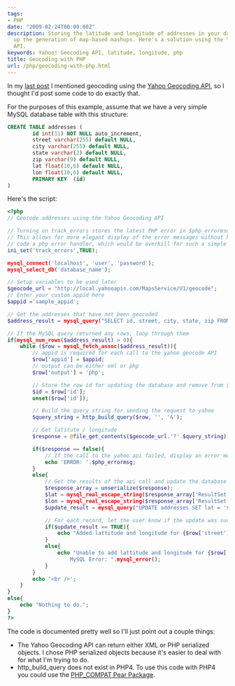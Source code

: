 ```yaml
---
tags:
- PHP
date: "2009-02-24T00:00:00Z"
description: Storing the latitude and longitude of addresses in your database speeds
  up the generation of map-based mashups. Here's a solution using the Yahoo! Geocoding
  API.
keywords: Yahoo! Geocoding API, latitude, longitude, php
title: Geocoding with PHP
url: /php/geocoding-with-php.html
---
```

In my [last
post](php/http_build_query-and-arg_separator_output.html) I
mentioned geocoding using the [Yahoo Geocoding
API](http://developer.yahoo.com/maps/rest/V1/geocode.html), so I thought
I'd post some code to do exactly that.

For the purposes of this example, assume that we have a very simple
MySQL database table with this structure:

```sql
CREATE TABLE addresses (
        id int(11) NOT NULL auto_increment,
        street varchar(255) default NULL,
        city varchar(255) default NULL,
        state varchar(2) default NULL,
        zip varchar(9) default NULL,
        lat float(10,6) default NULL,
        lon float(10,6) default NULL,
        PRIMARY KEY  (id)
)
```

Here's the script:

```php
<?php
// Geocode addresses using the Yahoo Geocoding API

// Turning on track_errors stores the latest PHP error in $php_errormsg.
// This allows for more elegant display of the error messages without having to
// code a php error handler, which would be overkill for such a simple script.
ini_set('track_errors',TRUE);

mysql_connect('localhost', 'user', 'password');
mysql_select_db('database_name');

// Setup variables to be used later
$geocode_url = "http://local.yahooapis.com/MapsService/V1/geocode";
// Enter your custom appid here
$appid ='sample_appid';

// Get the addresses that have not been geocoded
$address_result = mysql_query("SELECT id, street, city, state, zip FROM addresses WHERE lat IS NULL OR lon IS NULL");

// If the MySQL query returned any rows, loop through them
if(mysql_num_rows($address_result) > 0){
    while ($row = mysql_fetch_assoc($address_result)){
        // appid is required for each call to the yahoo geocode API
        $row['appid'] = $appid;
        // output can be either xml or php
        $row['output'] = 'php';

        // Store the row id for updating the database and remove from $row array
        $id = $row['id'];
        unset($row['id']);

        // Build the query string for sending the request to yahoo
        $query_string = http_build_query($row, '', '&');

        // Get latitute / longitude
        $response = @file_get_contents($geocode_url.'?'.$query_string);

        if($response == false){
            // If the call to the yahoo api failed, display an error message
            echo 'ERROR: '.$php_errormsg;
        }
        else{
            // Get the results of the api call and update the database records
            $response_array = unserialize($response);
            $lat = mysql_real_escape_string($response_array['ResultSet']['Result']['Latitude']);
            $lon = mysql_real_escape_string($response_array['ResultSet']['Result']['Longitude']);
            $update_result = mysql_query("UPDATE addresses SET lat = '$lat', lon = $lon WHERE id = $id");

            // For each record, let the user know if the update was successful. If not, display the mysql error message generated.
            if($update_result == TRUE){
                echo "Added lattitude and longitude for {$row['street']} {$row['city']}, {$row['state']} {$row['zip']}.";
            }
            else{
                echo "Unable to add lattitude and longitude for {$row['street']} {$row['city']}, {$row['state']} {$row['zip']}
                    MySQL Error: ".mysql_error();
            }
        }
        echo '<br />';
    }
}
else{
    echo "Nothing to do.";
}
?>
```
The code is documented pretty well so I'll just point out a couple things:

- The Yahoo Geocoding API can return either XML or PHP serialized objects. I chose PHP serialized objects because it's easier to deal with for what I'm trying to do.
- http_build_query does not exist in PHP4. To use this code with PHP4 you could use the [PHP_COMPAT Pear Package](http://pear.php.net/package/PHP_Compat).
